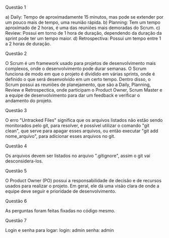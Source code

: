 Questão 1 

a) Daily: Tempo de aproximadamente 15 minutos, mas pode se extender por um pouco mais de tempo, uma reunião rápida.
b) Planning: Tem um tempo aproximado de 2 horas, é uma das reuniões mais demoradas do Scrum.
c) Review: Possui em torno de 1 hora de duração, dependendo da duração da sprint pode ter um tempo maior.
d) Retrospectiva: Possui um tempo entre 1 a 2 horas de duração.

Questão 2

O Scrum é um framework usado para projetos de desenvolvimento mais complexos, onde o desenvolvimento pode durar semanas.
O Scrum funciona de modo em que o projeto é dividido em várias sprints, onde é definido o que será desenvolvido em um certo tempo.
Dentro disso, o Scrum possui as reuniões de planejamento, que são a Daily, Planning, Review e Retrospectica, onde participam o Product Owner,
Scrum Master e a equipe de desenvolvimento para dar um feedback e verificar o andamento do projeto.

Questão 3

O erro "Untracked Files" significa que os arquivos listados não estão sendo monitorados pelo git, para resolver,
é possível utilizar o comando "git clean", que serve para apagar esses arquivos, ou então executar "git add nome_arquivo",
para adicionar esses arquivos no git.

Questão 4

Os arquivos devem ser listados no arquivo ".gitignore", assim o git vai desconsidera-los.

Questão 5

O Product Owner (PO) possui a responsabilidade de decisão e de recursos usados para realizar o projeto.
Em geral, ele dá uma visão clara de onde a equipe deve seguir e prioridade de desenvolvimento.

Questão 6

As perguntas foram feitas fixadas no código mesmo.

Questão 7 

Login e senha para logar: 
login: admin
senha: admin